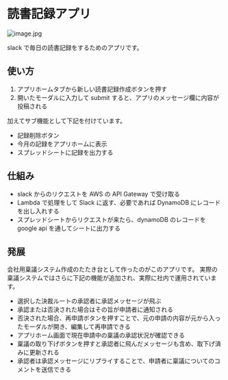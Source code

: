 # 読書記録アプリ

![image.jpg](https://user-images.githubusercontent.com/39423638/107622672-83afcf80-6c9b-11eb-8a90-e1f25cf108f6.png)

slack で毎日の読書記録をするためのアプリです。

## 使い方

1. アプリホームタブから新しい読書記録作成ボタンを押す
2. 開いたモーダルに入力して submit すると、アプリのメッセージ欄に内容が投稿される

加えてサブ機能として下記を付けています。

- 記録削除ボタン
- 今月の記録をアプリホームに表示
- スプレッドシートに記録を出力する

## 仕組み

- slack からのリクエストを AWS の API Gateway で受け取る
- Lambda で処理をして Slack に返す、必要であれば DynamoDB にレコードを出し入れする
- スプレッドシートからリクエストが来たら、dynamoDB のレコードを google api を通してシートに出力する

## 発展

会社用稟議システム作成のたたき台として作ったのがこのアプリです。
実際の稟議システムではさらに下記の機能が追加され、実際に社内で運用されています。

- 選択した決裁ルートの承認者に承認メッセージが飛ぶ
- 承認または否決された場合はその旨が申請者に通知される
- 否決された場合、再申請ボタンを押すことで、元の申請の内容が元から入ったモーダルが開き、編集して再申請できる
- アプリホーム画面で現在申請中の稟議の承認状況が確認できる
- 稟議の取り下げボタンを押すと承認者に飛んだメッセージも含め、取下げ済みに更新される
- 承認者は承認メッセージにリプライすることで、申請者に稟議についてのコメントを送信できる
